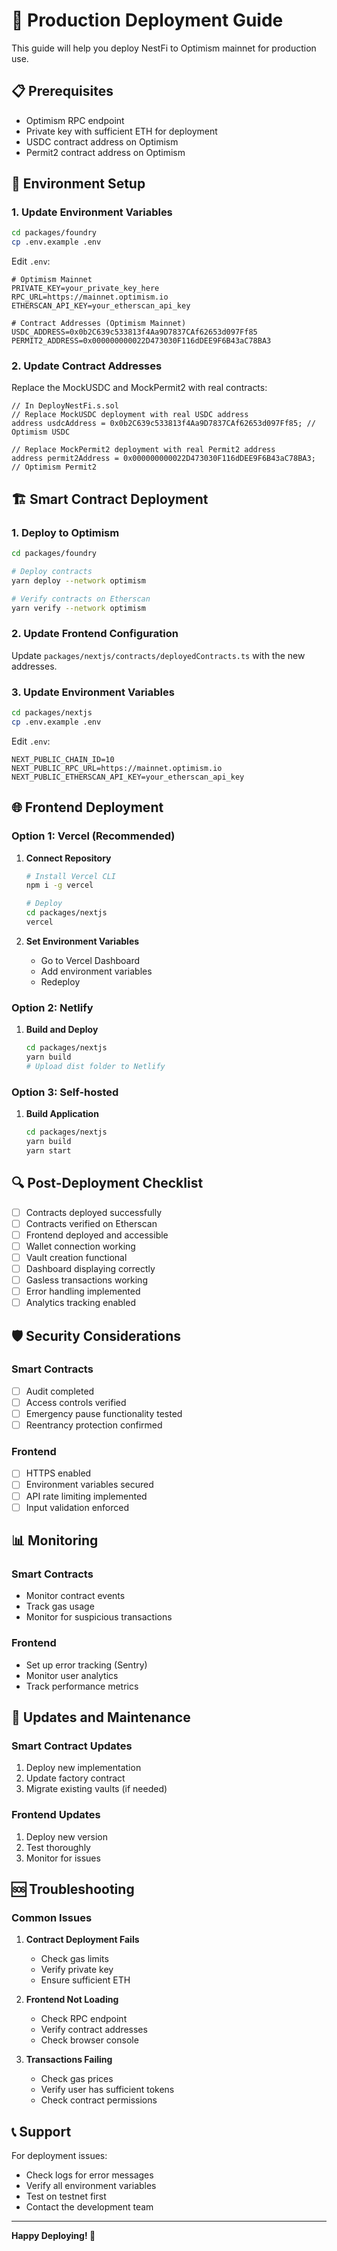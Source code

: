# 🚀 Production Deployment Guide

This guide will help you deploy NestFi to Optimism mainnet for production use.

## 📋 Prerequisites

- Optimism RPC endpoint
- Private key with sufficient ETH for deployment
- USDC contract address on Optimism
- Permit2 contract address on Optimism

## 🔧 Environment Setup

### 1. Update Environment Variables

```bash
cd packages/foundry
cp .env.example .env
```

Edit `.env`:
```env
# Optimism Mainnet
PRIVATE_KEY=your_private_key_here
RPC_URL=https://mainnet.optimism.io
ETHERSCAN_API_KEY=your_etherscan_api_key

# Contract Addresses (Optimism Mainnet)
USDC_ADDRESS=0x0b2C639c533813f4Aa9D7837CAf62653d097Ff85
PERMIT2_ADDRESS=0x000000000022D473030F116dDEE9F6B43aC78BA3
```

### 2. Update Contract Addresses

Replace the MockUSDC and MockPermit2 with real contracts:

```solidity
// In DeployNestFi.s.sol
// Replace MockUSDC deployment with real USDC address
address usdcAddress = 0x0b2C639c533813f4Aa9D7837CAf62653d097Ff85; // Optimism USDC

// Replace MockPermit2 deployment with real Permit2 address  
address permit2Address = 0x000000000022D473030F116dDEE9F6B43aC78BA3; // Optimism Permit2
```

## 🏗️ Smart Contract Deployment

### 1. Deploy to Optimism

```bash
cd packages/foundry

# Deploy contracts
yarn deploy --network optimism

# Verify contracts on Etherscan
yarn verify --network optimism
```

### 2. Update Frontend Configuration

Update `packages/nextjs/contracts/deployedContracts.ts` with the new addresses.

### 3. Update Environment Variables

```bash
cd packages/nextjs
cp .env.example .env
```

Edit `.env`:
```env
NEXT_PUBLIC_CHAIN_ID=10
NEXT_PUBLIC_RPC_URL=https://mainnet.optimism.io
NEXT_PUBLIC_ETHERSCAN_API_KEY=your_etherscan_api_key
```

## 🌐 Frontend Deployment

### Option 1: Vercel (Recommended)

1. **Connect Repository**
   ```bash
   # Install Vercel CLI
   npm i -g vercel
   
   # Deploy
   cd packages/nextjs
   vercel
   ```

2. **Set Environment Variables**
   - Go to Vercel Dashboard
   - Add environment variables
   - Redeploy

### Option 2: Netlify

1. **Build and Deploy**
   ```bash
   cd packages/nextjs
   yarn build
   # Upload dist folder to Netlify
   ```

### Option 3: Self-hosted

1. **Build Application**
   ```bash
   cd packages/nextjs
   yarn build
   yarn start
   ```

## 🔍 Post-Deployment Checklist

- [ ] Contracts deployed successfully
- [ ] Contracts verified on Etherscan
- [ ] Frontend deployed and accessible
- [ ] Wallet connection working
- [ ] Vault creation functional
- [ ] Dashboard displaying correctly
- [ ] Gasless transactions working
- [ ] Error handling implemented
- [ ] Analytics tracking enabled

## 🛡️ Security Considerations

### Smart Contracts
- [ ] Audit completed
- [ ] Access controls verified
- [ ] Emergency pause functionality tested
- [ ] Reentrancy protection confirmed

### Frontend
- [ ] HTTPS enabled
- [ ] Environment variables secured
- [ ] API rate limiting implemented
- [ ] Input validation enforced

## 📊 Monitoring

### Smart Contracts
- Monitor contract events
- Track gas usage
- Monitor for suspicious transactions

### Frontend
- Set up error tracking (Sentry)
- Monitor user analytics
- Track performance metrics

## 🔄 Updates and Maintenance

### Smart Contract Updates
1. Deploy new implementation
2. Update factory contract
3. Migrate existing vaults (if needed)

### Frontend Updates
1. Deploy new version
2. Test thoroughly
3. Monitor for issues

## 🆘 Troubleshooting

### Common Issues

1. **Contract Deployment Fails**
   - Check gas limits
   - Verify private key
   - Ensure sufficient ETH

2. **Frontend Not Loading**
   - Check RPC endpoint
   - Verify contract addresses
   - Check browser console

3. **Transactions Failing**
   - Check gas prices
   - Verify user has sufficient tokens
   - Check contract permissions

## 📞 Support

For deployment issues:
- Check logs for error messages
- Verify all environment variables
- Test on testnet first
- Contact the development team

---

**Happy Deploying! 🚀**
